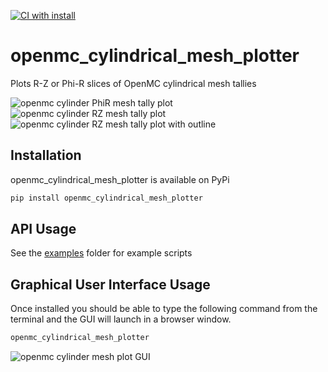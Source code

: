 [![CI with install](https://github.com/fusion-energy/openmc_cylindrical_mesh_plotter/actions/workflows/ci_with_install.yml/badge.svg)](https://github.com/fusion-energy/openmc_cylindrical_mesh_plotter/actions/workflows/ci_with_install.yml)

# openmc_cylindrical_mesh_plotter

Plots R-Z or Phi-R slices of OpenMC cylindrical mesh tallies


![openmc cylinder PhiR mesh tally plot](https://user-images.githubusercontent.com/8583900/227660135-8ac2eb69-829c-4788-ae02-f9e4b1465aa6.png)
![openmc cylinder RZ mesh tally plot](https://user-images.githubusercontent.com/8583900/227660142-99bcb264-57f8-47d6-b9ff-d211645fe185.png)
![openmc cylinder RZ mesh tally plot with outline](https://github.com/fusion-energy/openmc_cylindrical_mesh_plotter/assets/8583900/65d222f0-5070-4705-ab99-805e4df49a81)


## Installation

openmc_cylindrical_mesh_plotter is available on PyPi

```bash
pip install openmc_cylindrical_mesh_plotter
```

## API Usage

See the [examples](https://github.com/fusion-energy/openmc_cylindrical_mesh_plotter/tree/main/examples) folder for example scripts

## Graphical User Interface Usage

Once installed you should be able to type the following command from the terminal and the GUI will launch in a browser window.

```bash
openmc_cylindrical_mesh_plotter
```

![openmc cylinder mesh plot GUI](https://user-images.githubusercontent.com/8583900/228016577-d5d9f541-1b4d-4d9b-a207-f3f1d08e27a8.gif)
